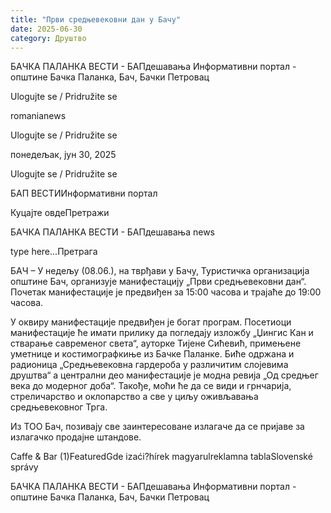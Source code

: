 ```yaml
---
title: "Први средњевековни дан у Бачу"
date: 2025-06-30
category: Друштво
---
```


БАЧКА ПАЛАНКА ВЕСТИ - БАПдешавања Информативни портал - општине Бачка Паланка, Бач, Бачки Петровац

Ulogujte se / Pridružite se

romanianews

Ulogujte se / Pridružite se

понедељак, јун 30, 2025

Ulogujte se / Pridružite se

БАП ВЕСТИИнформативни портал

Куцајте овдеПретражи

БАЧКА ПАЛАНКА ВЕСТИ - БАПдешавања news

type here...Претрага

БАЧ – У недељу (08.06.), на тврђави у Бачу, Туристичка организација општине Бач, организује манифестацију „Први средњевековни дан“. Почетак манифестације је предвиђен за 15:00 часова и трајаће до 19:00 часова.

У оквиру манифестације предвиђен је богат програм. Посетиоци манифестације ће имати прилику да погледају изложбу „Џингис Кан и стварање савременог света“, ауторке Тијене Сићевић, примењене уметнице и костимографкиње из Бачке Паланке. Биће одржана и радионица „Средњевековна гардероба у различитим слојевима друштва“ а централни део манифестације је модна ревија „Од средњег века до модерног доба“.
Такође, моћи ће да се види и грнчарија, стреличарство и оклопарство а све у циљу оживљавања средњевековног Трга.


Из ТОО Бач, позивају све заинтересоване излагаче да се пријаве за излагачко продајне штандове.

Caffe & Bar (1)FeaturedGde izaći?hírek magyarulreklamna tablaSlovenské správy

БАЧКА ПАЛАНКА ВЕСТИ - БАПдешавања Информативни портал - општине Бачка Паланка, Бач, Бачки Петровац
